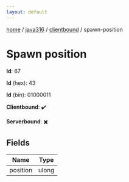 ```yaml
---
layout: default
---
```


[home](/)  /  [java316](/protocol/java316)  /  [clientbound](/protocol/java316/clientbound)  /  spawn-position

# Spawn position

**Id**: 67

**Id** (hex): 43

**Id** (bin): 01000011

**Clientbound**: ✔️

**Serverbound**: ✖️

## Fields

Name | Type
---|---
position | ulong

